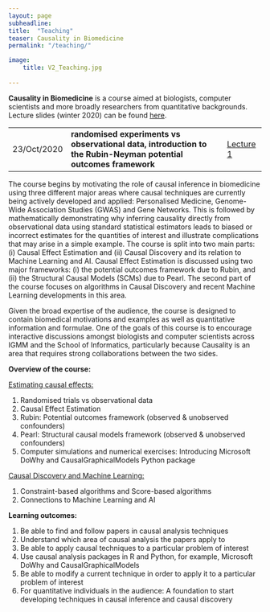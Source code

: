 ```yaml
---
layout: page
subheadline:
title:  "Teaching"
teaser: Causality in Biomedicine
permalink: "/teaching/"

image:
    title: V2_Teaching.jpg
    
---
```

<strong>Causality in Biomedicine</strong> is a course aimed at biologists, computer scientists and more broadly researchers from quantitative backgrounds. Lecture slides (winter 2020) can be found [here][1].

<table>
     <tr>
      <td>23/Oct/2020</td>
      <td><strong>randomised experiments vs observational data, introduction to the Rubin-Neyman potential outcomes framework</td>
     <td><a href="/slides/Lec1_Introduction.pdf" download="">Lecture 1</a><br /></td>
  </tr>
</table>

The course begins by motivating the role of causal inference in biomedicine using three different major areas where causal techniques are currently being actively developed and applied: Personalised Medicine, Genome-Wide Association Studies (GWAS) and Gene Networks. This is followed by mathematically demonstrating why inferring causality directly from observational data using standard statistical estimators leads to biased or incorrect estimates for the quantities of interest and illustrate complications that may arise in a simple example. The course is split into two main parts: (i) Causal Effect Estimation and (ii) Causal Discovery and its relation to Machine Learning and AI. Causal Effect Estimation is discussed using two major frameworks: (i) the potential outcomes framework due to Rubin, and (ii) the Structural Causal Models (SCMs) due to Pearl. The second part of the course focuses on algorithms in Causal Discovery and recent Machine Learning developments in this area.

Given the broad expertise of the audience, the course is designed to contain biomedical motivations and examples as well as quantitative information and formulae. One of the goals of this course is to encourage interactive discussions amongst biologists and computer scientists across IGMM and the School of Informatics, particularly because Causality is an area that requires strong collaborations between the two sides.

<strong>Overview of the course:</strong>

<u>Estimating causal effects:</u>
1. Randomised trials vs observational data
2. Causal Effect Estimation
3. Rubin: Potential outcomes framework (observed & unobserved confounders)
4. Pearl: Structural causal models framework (observed & unobserved confounders)
5. Computer simulations and numerical exercises: Introducing Microsoft DoWhy and CausalGraphicalModels Python package

<u>Causal Discovery and Machine Learning:</u>
1. Constraint-based algorithms and Score-based algorithms
2. Connections to Machine Learning and AI


<strong>Learning outcomes:</strong>
1. Be able to find and follow papers in causal analysis techniques 
2. Understand which area of causal analysis the papers apply to
3. Be able to apply causal techniques to a particular problem of interest 
4. Use causal analysis packages in R and Python, for example, Microsoft DoWhy and CausalGraphicalModels
5. Be able to modify a current technique in order to apply it to a particular problem of interest 
6. For quantitative individuals in the audience: A foundation to start developing techniques in causal inference and causal discovery



[1]: https://github.com/avakhamseh/Causality_in_Biomedicine_Lectures